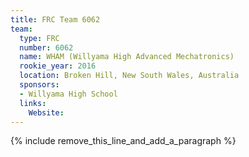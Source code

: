 ```yaml
---
title: FRC Team 6062
team:
  type: FRC
  number: 6062
  name: WHAM (Willyama High Advanced Mechatronics)
  rookie_year: 2016
  location: Broken Hill, New South Wales, Australia
  sponsors:
  - Willyama High School
  links:
    Website:
---
```


{% include remove_this_line_and_add_a_paragraph %}